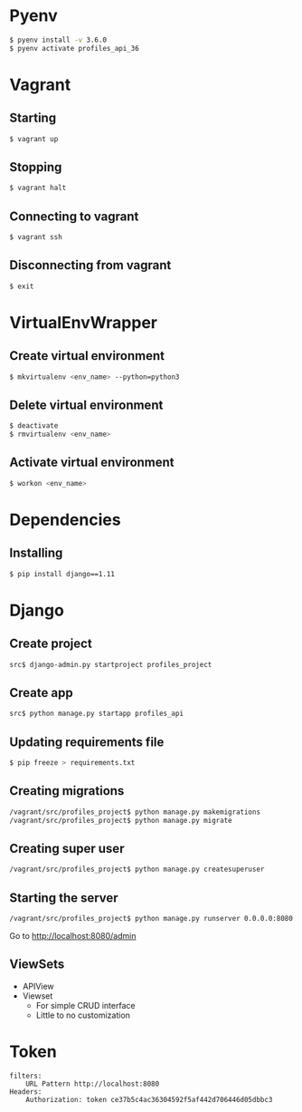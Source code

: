 # Pyenv

```bash
$ pyenv install -v 3.6.0
$ pyenv activate profiles_api_36
```


# Vagrant

## Starting

```bash
$ vagrant up
```

## Stopping

```bash
$ vagrant halt
```

## Connecting to vagrant

```bash
$ vagrant ssh
```

## Disconnecting from vagrant

```bash
$ exit
```

# VirtualEnvWrapper

## Create virtual environment

```bash
$ mkvirtualenv <env_name> --python=python3
```

## Delete virtual environment

```bash
$ deactivate
$ rmvirtualenv <env_name>
```

## Activate virtual environment

```bash
$ workon <env_name>
```

# Dependencies

## Installing

```bash
$ pip install django==1.11
```

# Django

## Create project

```bash
src$ django-admin.py startproject profiles_project
```

## Create app

```bash
src$ python manage.py startapp profiles_api
```

## Updating requirements file

```bash
$ pip freeze > requirements.txt
```

## Creating migrations

```bash
/vagrant/src/profiles_project$ python manage.py makemigrations
/vagrant/src/profiles_project$ python manage.py migrate
```

## Creating super user

```bash
/vagrant/src/profiles_project$ python manage.py createsuperuser
```

## Starting the server

```bash
/vagrant/src/profiles_project$ python manage.py runserver 0.0.0.0:8080
```

Go to [http://localhost:8080/admin](http://localhost:8080/admin)

## ViewSets

- APIView
- Viewset
	- For simple CRUD interface
	- Little to no customization

# Token

```
filters:
	URL Pattern http://localhost:8080
Headers:
	Authorization: token ce37b5c4ac36304592f5af442d706446d05dbbc3
```
